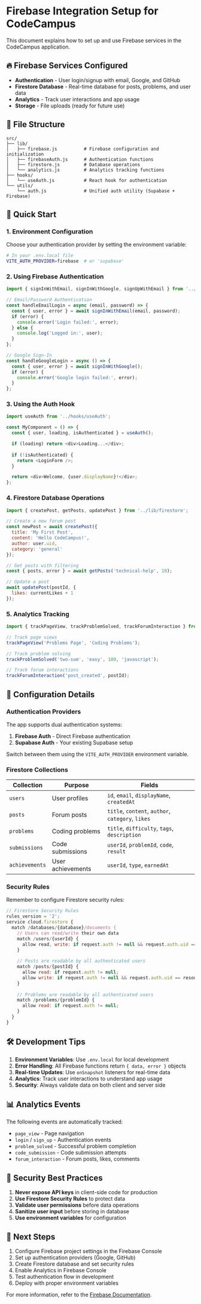 # Firebase Integration Setup for CodeCampus

This document explains how to set up and use Firebase services in the CodeCampus application.

## 🔥 Firebase Services Configured

- **Authentication** - User login/signup with email, Google, and GitHub
- **Firestore Database** - Real-time database for posts, problems, and user data
- **Analytics** - Track user interactions and app usage
- **Storage** - File uploads (ready for future use)

## 📁 File Structure

```
src/
├── lib/
│   ├── firebase.js          # Firebase configuration and initialization
│   ├── firebaseAuth.js      # Authentication functions
│   ├── firestore.js         # Database operations
│   └── analytics.js         # Analytics tracking functions
├── hooks/
│   └── useAuth.js           # React hook for authentication
└── utils/
    └── auth.js              # Unified auth utility (Supabase + Firebase)
```

## 🚀 Quick Start

### 1. Environment Configuration

Choose your authentication provider by setting the environment variable:

```bash
# In your .env.local file
VITE_AUTH_PROVIDER=firebase  # or 'supabase'
```

### 2. Using Firebase Authentication

```javascript
import { signInWithEmail, signInWithGoogle, signUpWithEmail } from '../utils/auth';

// Email/Password Authentication
const handleEmailLogin = async (email, password) => {
  const { user, error } = await signInWithEmail(email, password);
  if (error) {
    console.error('Login failed:', error);
  } else {
    console.log('Logged in:', user);
  }
};

// Google Sign-In
const handleGoogleLogin = async () => {
  const { user, error } = await signInWithGoogle();
  if (error) {
    console.error('Google login failed:', error);
  }
};
```

### 3. Using the Auth Hook

```javascript
import useAuth from '../hooks/useAuth';

const MyComponent = () => {
  const { user, loading, isAuthenticated } = useAuth();

  if (loading) return <div>Loading...</div>;
  
  if (!isAuthenticated) {
    return <LoginForm />;
  }

  return <div>Welcome, {user.displayName}!</div>;
};
```

### 4. Firestore Database Operations

```javascript
import { createPost, getPosts, updatePost } from '../lib/firestore';

// Create a new forum post
const newPost = await createPost({
  title: 'My First Post',
  content: 'Hello CodeCampus!',
  author: user.uid,
  category: 'general'
});

// Get posts with filtering
const { posts, error } = await getPosts('technical-help', 10);

// Update a post
await updatePost(postId, { 
  likes: currentLikes + 1 
});
```

### 5. Analytics Tracking

```javascript
import { trackPageView, trackProblemSolved, trackForumInteraction } from '../lib/analytics';

// Track page views
trackPageView('Problems Page', 'Coding Problems');

// Track problem solving
trackProblemSolved('two-sum', 'easy', 180, 'javascript');

// Track forum interactions
trackForumInteraction('post_created', postId);
```

## 🔧 Configuration Details

### Authentication Providers

The app supports dual authentication systems:

1. **Firebase Auth** - Direct Firebase authentication
2. **Supabase Auth** - Your existing Supabase setup

Switch between them using the `VITE_AUTH_PROVIDER` environment variable.

### Firestore Collections

| Collection | Purpose | Fields |
|------------|---------|---------|
| `users` | User profiles | `id`, `email`, `displayName`, `createdAt` |
| `posts` | Forum posts | `title`, `content`, `author`, `category`, `likes` |
| `problems` | Coding problems | `title`, `difficulty`, `tags`, `description` |
| `submissions` | Code submissions | `userId`, `problemId`, `code`, `result` |
| `achievements` | User achievements | `userId`, `type`, `earnedAt` |

### Security Rules

Remember to configure Firestore security rules:

```javascript
// Firestore Security Rules
rules_version = '2';
service cloud.firestore {
  match /databases/{database}/documents {
    // Users can read/write their own data
    match /users/{userId} {
      allow read, write: if request.auth != null && request.auth.uid == userId;
    }
    
    // Posts are readable by all authenticated users
    match /posts/{postId} {
      allow read: if request.auth != null;
      allow write: if request.auth != null && request.auth.uid == resource.data.author;
    }
    
    // Problems are readable by all authenticated users
    match /problems/{problemId} {
      allow read: if request.auth != null;
    }
  }
}
```

## 🛠️ Development Tips

1. **Environment Variables**: Use `.env.local` for local development
2. **Error Handling**: All Firebase functions return `{ data, error }` objects
3. **Real-time Updates**: Use `onSnapshot` listeners for real-time data
4. **Analytics**: Track user interactions to understand app usage
5. **Security**: Always validate data on both client and server side

## 📊 Analytics Events

The following events are automatically tracked:

- `page_view` - Page navigation
- `login` / `sign_up` - Authentication events
- `problem_solved` - Successful problem completion
- `code_submission` - Code submission attempts
- `forum_interaction` - Forum posts, likes, comments

## 🔐 Security Best Practices

1. **Never expose API keys** in client-side code for production
2. **Use Firestore Security Rules** to protect data
3. **Validate user permissions** before data operations
4. **Sanitize user input** before storing in database
5. **Use environment variables** for configuration

## 🚀 Next Steps

1. Configure Firebase project settings in the Firebase Console
2. Set up authentication providers (Google, GitHub)
3. Create Firestore database and set security rules
4. Enable Analytics in Firebase Console
5. Test authentication flow in development
6. Deploy with proper environment variables

For more information, refer to the [Firebase Documentation](https://firebase.google.com/docs).
